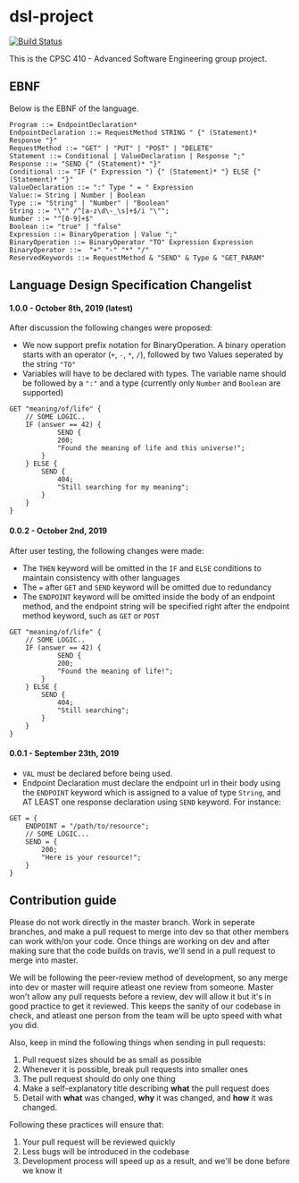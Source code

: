 # dsl-project

[![Build Status](https://travis-ci.org/CPSC-410-Future-Gadget-Laboratory/dsl-project.svg?branch=master)](https://travis-ci.org/CPSC-410-Future-Gadget-Laboratory/dsl-project)

This is the CPSC 410 - Advanced Software Engineering group project.

## EBNF
Below is the EBNF of the language.
```
Program ::= EndpointDeclaration*
EndpointDeclaration ::= RequestMethod STRING " {" (Statement)* Response "}"
RequestMethod ::= "GET" | "PUT" | "POST" | "DELETE"
Statement ::= Conditional | ValueDeclaration | Response ";"
Response ::= "SEND {" (Statement)* "}"
Conditional ::= "IF (" Expression ") {" (Statement)* "} ELSE {" (Statement)* "}"
ValueDeclaration ::= ":" Type " = " Expression
Value::= String | Number | Boolean
Type ::= "String" | "Number" | "Boolean"
String ::= "\"" /^[a-z\d\-_\s]+$/i "\"";
Number ::= "^[0-9]+$"
Boolean ::= "true" | "false"
Expression ::= BinaryOperation | Value ";"
BinaryOperation ::= BinaryOperator "TO" Expression Expression
BinaryOperator ::=  "+" "-" "*" "/"
ReservedKeywords ::= RequestMethod & "SEND" & Type & "GET_PARAM"
```

## Language Design Specification Changelist

#### 1.0.0 - October 8th, 2019 (latest)
After discussion the following changes were proposed:
- We now support prefix notation for BinaryOperation. A binary operation starts with an operator (`+`, `-`, `*`, `/`), followed by two Values seperated by the string `"TO"`
- Variables will have to be declared with types. The variable name should be followed by a `":"` and a type (currently only `Number` and `Boolean` are supported)
```
GET "meaning/of/life" {
    // SOME LOGIC..
    IF (answer == 42) {
            SEND {
            200;
            "Found the meaning of life and this universe!";
        }
    } ELSE {
        SEND {
            404;
            "Still searching for my meaning";
        }
    }
}
```

#### 0.0.2 - October 2nd, 2019
After user testing, the following changes were made:
- The `THEN` keyword will be omitted in the `IF` and `ELSE` conditions to maintain consistency with other languages
- The `=` after `GET` and `SEND` keyword will be omitted due to redundancy
- The `ENDPOINT` keyword will be omitted inside the body of an endpoint method, and the endpoint string will be specified right after the endpoint method keyword, such as `GET` or `POST`
```
GET "meaning/of/life" {
    // SOME LOGIC..
    IF (answer == 42) {
            SEND {
            200;
            "Found the meaning of life!";
        }
    } ELSE {
        SEND {
            404;
            "Still searching";
        }
    }
}
```

#### 0.0.1 - September 23th, 2019
- `VAL` must be declared before being used.
- Endpoint Declaration must declare the endpoint url in their body using the `ENDPOINT` keyword which is assigned to a value of type `String`, and AT LEAST one response declaration using `SEND` keyword. For instance:
```
GET = {
    ENDPOINT = "/path/to/resource";
    // SOME LOGIC...
    SEND = {
        200;
        "Here is your resource!";
    }
}
```

## Contribution guide

Please do not work directly in the master branch. Work in seperate branches, and make a pull request to merge into dev so that other members can work with/on your code. Once things are working on dev and after making sure that the code builds on travis, we'll send in a pull request to merge into master.

We will be following the peer-review method of development, so any merge into dev or master will require atleast one review from someone. Master won't allow any pull requests before a review, dev will allow it but it's in good practice to get it reviewed. This keeps the sanity of our codebase in check, and atleast one person from the team will be upto speed with what you did.

Also, keep in mind the following things when sending in pull requests:

1. Pull request sizes should be as small as possible
2. Whenever it is possible, break pull requests into smaller ones
3. The pull request should do only one thing
4. Make a self-explanatory title describing **what** the pull request does
5. Detail with **what** was changed, **why** it was changed, and **how** it was changed.


Following these practices will ensure that:

1. Your pull request will be reviewed quickly
2. Less bugs will be introduced in the codebase
3. Development process will speed up as a result, and we'll be done before we know it
